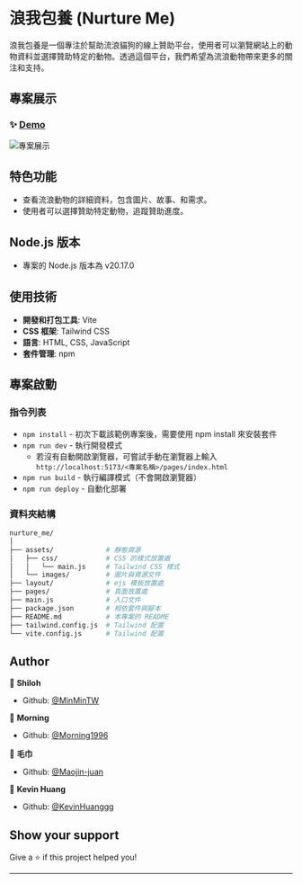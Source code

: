 # 浪我包養 (Nurture Me)

浪我包養是一個專注於幫助流浪貓狗的線上贊助平台，使用者可以瀏覽網站上的動物資料並選擇贊助特定的動物。透過這個平台，我們希望為流浪動物帶來更多的關注和支持。

## 專案展示

### ✨ [Demo](https://kevinhuanggg.github.io/nurture_me/)

![專案展示](https://your-image-link.com)

## 特色功能

- 查看流浪動物的詳細資料，包含圖片、故事、和需求。
- 使用者可以選擇贊助特定動物，追蹤贊助進度。

## Node.js 版本

- 專案的 Node.js 版本為 v20.17.0

## 使用技術

- **開發和打包工具**: Vite
- **CSS 框架**: Tailwind CSS
- **語言**: HTML, CSS, JavaScript
- **套件管理**: npm

## 專案啟動

### 指令列表

- `npm install` - 初次下載該範例專案後，需要使用 npm install 來安裝套件
- `npm run dev` - 執行開發模式
  - 若沒有自動開啟瀏覽器，可嘗試手動在瀏覽器上輸入
    `http://localhost:5173/<專案名稱>/pages/index.html`
- `npm run build` - 執行編譯模式（不會開啟瀏覽器）
- `npm run deploy` - 自動化部署

### 資料夾結構

```bash
nurture_me/
│
├── assets/             # 靜態資源
│   ├── css/            # CSS 的樣式放置處
│   │   └── main.js     # Tailwind CSS 樣式
│   └── images/         # 圖片與資源文件
├── layout/             # ejs 模板放置處
├── pages/              # 頁面放置處
├── main.js             # 入口文件
├── package.json        # 相依套件與腳本
├── README.md           # 本專案的 README
├── tailwind.config.js  # Tailwind 配置
└── vite.config.js      # Tailwind 配置
```

## Author

👤 **Shiloh**

- Github: [@MinMinTW](https://github.com/MinMinTW)

👤 **Morning**

- Github: [@Morning1996](https://github.com/Morning1996)

👤 **毛巾**

- Github: [@Maojin-juan](https://github.com/Maojin-juan)

👤 **Kevin Huang**

- Github: [@KevinHuanggg](https://github.com/KevinHuanggg)

## Show your support

Give a ⭐️ if this project helped you!

---
